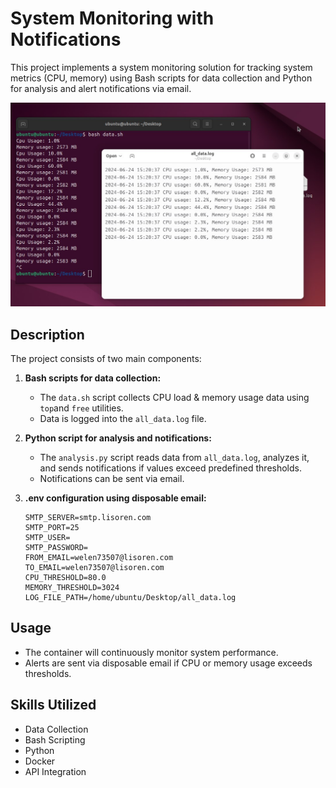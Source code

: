# System Monitoring with Notifications

This project implements a system monitoring solution for tracking system metrics (CPU, memory) using Bash scripts for data collection and Python for analysis and alert notifications via email.

![Example](msg586626530-299490.jpg)

## Description

The project consists of two main components:

1. **Bash scripts for data collection:**
   - The `data.sh` script collects CPU load & memory usage data using `top`and `free` utilities.
   - Data is logged into the `all_data.log` file.

2. **Python script for analysis and notifications:**
   - The `analysis.py` script reads data from `all_data.log`, analyzes it, and sends notifications if values exceed predefined thresholds.
   - Notifications can be sent via email.
3. **.env configuration using disposable email:**
   ```
   SMTP_SERVER=smtp.lisoren.com
   SMTP_PORT=25
   SMTP_USER=
   SMTP_PASSWORD=
   FROM_EMAIL=welen73507@lisoren.com
   TO_EMAIL=welen73507@lisoren.com
   CPU_THRESHOLD=80.0
   MEMORY_THRESHOLD=3024
   LOG_FILE_PATH=/home/ubuntu/Desktop/all_data.log
   ```

## Usage

- The container will continuously monitor system performance.
- Alerts are sent via disposable email if CPU or memory usage exceeds thresholds.

## Skills Utilized
- Data Collection
- Bash Scripting
- Python
- Docker
- API Integration

